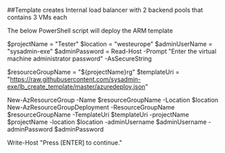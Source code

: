 ##Template creates Internal load balancer with 2 backend pools that contains 3 VMs each

The below PowerShell script will deploy the ARM template

$projectName = "Tester"
$location = "westeurope"
$adminUserName = "sysadmin-exe"
$adminPassword = Read-Host -Prompt "Enter the virtual machine administrator password" -AsSecureString

$resourceGroupName = "${projectName}rg"
$templateUri = "https://raw.githubusercontent.com/sysadmin-exe/lb_create_template/master/azuredeploy.json"

New-AzResourceGroup -Name $resourceGroupName -Location $location
New-AzResourceGroupDeployment -ResourceGroupName $resourceGroupName -TemplateUri $templateUri -projectName $projectName -location $location -adminUsername $adminUsername -adminPassword $adminPassword

Write-Host "Press [ENTER] to continue."
